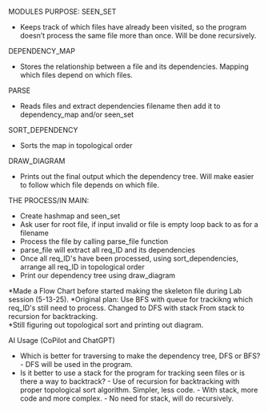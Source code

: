 MODULES PURPOSE:
SEEN_SET
 - Keeps track of which files have already been visited, so the program doesn’t process the same file more than once. Will be done recursively.

DEPENDENCY_MAP
 - Stores the relationship between a file and its dependencies. Mapping which files depend on which files.

 PARSE
 - Reads files and extract dependencies filename then add it to dependency_map and/or seen_set

SORT_DEPENDENCY
 - Sorts the map in topological order

DRAW_DIAGRAM
 - Prints out the final output which the dependency tree. Will make easier to follow which file depends on which file.


 THE PROCESS/IN MAIN:
 - Create hashmap and seen_set 
 - Ask user for root file, if input invalid or file is empty loop back to as for a filename
 - Process the file by calling parse_file function
 - parse_file will extract all req_ID and its dependencies
 - Once all req_ID's have been processed, using sort_dependencies, arrange all req_ID in topological order
 - Print our dependency tree using draw_diagram

 *Made a Flow Chart before started making the skeleton file during Lab session (5-13-25). 
*Original plan:      Use BFS with queue for trackikng which req_ID's still need to process.
                     Changed to DFS with stack
                     From stack to recursion for backtracking.              
*Still figuring out topological sort and printing out diagram.

AI Usage (CoPilot and ChatGPT)
 - Which is better for traversing to make the dependency tree, DFS or BFS? 
        - DFS will be used in the program.
 - Is it better to use a stack for the program for tracking seen files or is there a way to backtrack?
        - Use of recursion for backtracking with proper topological sort algorithm. Simpler, less code.
        - With stack, more code and more complex.
        - No need for stack, will do recursively.